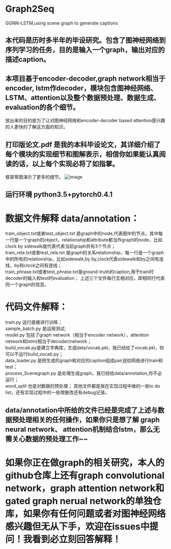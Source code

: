 # Graph2Seq  
GGNN-LSTM,using scene graph to generate captions  

## 本代码是历时多半年的毕设研究。包含了图神经网络到序列学习的任务，目的是输入一个graph，输出对应的描述caption。  

## 本项目基于encoder-decoder,graph network相当于encoder, lstm作decoder，模块包含图神经网络、LSTM、attention以及整个数据预处理、数据生成、evaluation的各个细节。  

放出来的目的是为了让对图神经网络和encoder-decoder based attention感兴趣的人更快的了解这方面的知识。  

## 打印版论文.pdf 是我的本科毕设论文，其详细介绍了每个模块的实现细节和图解表示，相信你如果能认真阅读的话，以上每个实现必将了如指掌。  
框架草图演示了更多的细节。
![image](https://github.com/nwpuhq/Graph2Seq/blob/master/%E6%A1%86%E6%9E%B6%E8%8D%89%E5%9B%BE.png)


## 运行环境 python3.5+pytorch0.4.1  

# 数据文件解释  data/annotation：    
  train_object.txt或者test_object.txt 是graph中的node,代表图中的节点，其中每一行是一个graph的object，relationship和attribute都当作graph的node，比如clock  by  sidewalk就代表代表当前graph共有3个节点；    
  train_rela.txt或者test_rela.txt 是graph的关系relationship，每一行是一个graph中的所有的relationship，比如sidewalk,by  by,clock代表sidewalk和by之间有连线，by和clock之间有连线；    
  train_phrase.txt或者test_phrase.txt是ground-truth的caption,用于train时decoder的输入和test时evaluation；
  上述三个文件每行互相对应，即相同行代表同一个graph的信息。   
  
# 代码文件解释：
  train.py 运行直接进行训练；    
  sample_batch.py 是运用测试;  
  model.py 包括了graph network（相当于encoder network），attention network和lstm(相当于decoder)network；    
  build_vocab.py是建立字典库，生成data/vocab.pkl，我已经给了vocab.pkl，你可以不运行bulid_vocab.py；    
  data_loader.py 是把生成的graph和对应的caption组成pair送给网络进行train和test；   
  process_Scenegraph.py 是处理生成graph，我已经给data/annotation,你不必运行；    
  word_split 也是对数据的预处理；
  其他文件都是我在实现过程中做的一些to do list，还有实现过程中的一些增删改还有debug记录。    
  
  ## data/annotation中所给的文件已经是完成了上述与数据预处理相关的任何操作，如果你只是想了解 graph neural network、  attention机制结合lstm，那么无需关心数据的预处理工作~~  
  
  
 # 如果你正在做graph的相关研究，本人的github仓库上还有graph convolutional network，graph attention network和gated graph nerual network的单独仓库，如果你有任何问题或者对图神经网络感兴趣但无从下手，欢迎在issues中提问！我看到必立刻回答解释！
